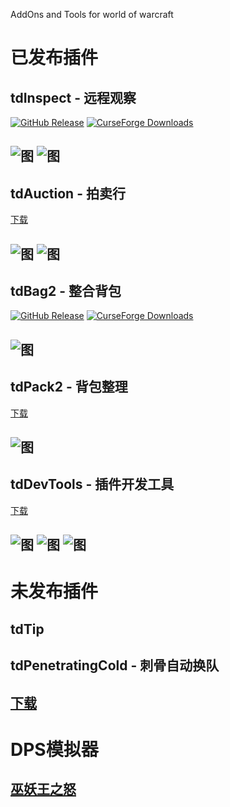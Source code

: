 AddOns and Tools for world of warcraft

# 已发布插件

## tdInspect - 远程观察
[![GitHub Release](https://img.shields.io/github/v/release/DengSir/tdInspect?label=Github下载)](https://github.com/DengSir/tdInspect/releases)
[![CurseForge Downloads](https://img.shields.io/curseforge/dt/500065?label=Curse下载)](https://www.curseforge.com/wow/addons/tdinspect)

![图](images/tdInspect_1.png) ![图](images/tdInspect_2.png)
---

## tdAuction - 拍卖行
[下载](https://github.com/DengSir/tdAuction/releases)

![图](images/tdAuction_1.jpg) ![图](images/tdAuction_2.jpg)
---

## tdBag2 - 整合背包
[![GitHub Release](https://img.shields.io/github/v/release/DengSir/tdBag2?label=Github下载)](https://github.com/DengSir/tdBag2/releases)
[![CurseForge Downloads](https://img.shields.io/curseforge/dt/349175?label=Curse下载)](https://www.curseforge.com/wow/addons/tdbag2)

![图](images/tdBag2_1.jpg)
---

## tdPack2 - 背包整理
[下载](https://github.com/DengSir/tdPack2/releases)

![图](images/tdPack2_1.gif)
---

## tdDevTools - 插件开发工具
[下载](https://github.com/DengSir/tdDevTools/releases)

![图](images/tdDevTools_1.jpg) ![图](images/tdDevTools_2.jpg) ![图](images/tdDevTools_3.jpg)
---

# 未发布插件

## tdTip

## tdPenetratingCold - 刺骨自动换队
[下载](https://github.com/DengSir/tdPenetratingCold/releases)
---


# DPS模拟器

## [巫妖王之怒](https://dengsir.github.io/wotlk)

